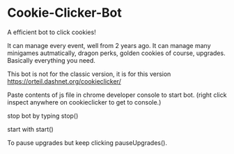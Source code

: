 # Cookie-Clicker-Bot
A efficient bot to click cookies!

It can manage every event, well from 2 years ago. It can manage many minigames autmatically, dragon perks, golden cookies of course, upgrades. Basically everything you need.

This bot is not for the classic version, it is for this version https://orteil.dashnet.org/cookieclicker/

Paste contents of js file in chrome developer console to start bot. (right click inspect anywhere on cookieclicker to get to console.)

stop bot by typing stop()

start with start()

To pause upgrades but keep clicking pauseUpgrades().

